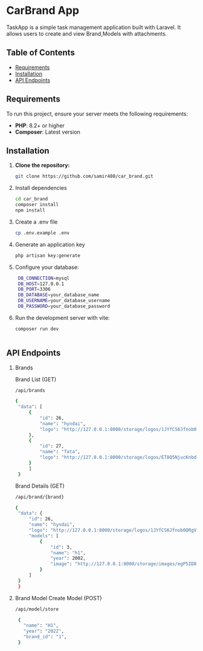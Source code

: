 # CarBrand App

TaskApp is a simple task management application built with Laravel. It allows users to create and view Brand,Models with attachments.

## Table of Contents

- [Requirements](#requirements)
- [Installation](#installation)
- [API Endpoints](#api-endpoints)

## Requirements

To run this project, ensure your server meets the following requirements:

- **PHP**: 8.2+ or higher
- **Composer**: Latest version

## Installation

1. **Clone the repository:**
   ```bash
   git clone https://github.com/samir480/car_brand.git
2. Install dependencies
   ```bash
   cd car_brand
   composer install
   npm install
3. Create a .env file
   ```bash
   cp .env.example .env
4. Generate an application key
   ```bash
   php artisan key:generate
5. Configure your database:
   ```bash
    DB_CONNECTION=mysql
    DB_HOST=127.0.0.1
    DB_PORT=3306
    DB_DATABASE=your_database_name
    DB_USERNAME=your_database_username
    DB_PASSWORD=your_database_password

8. Run the development server with vite:
   ```bash
   composer run dev



## API Endpoints

1. Brands
   
   Brand List (GET)
   ```bash
   /api/brands
    ```
   ```bash
   {
    "data": [
        {
            "id": 26,
            "name": "hyndai",
            "logo": "http://127.0.0.1:8000/storage/logos/1JYfCS6Jfnob0QRgVpzy10iMApCCJudY77rfmJMH.jpg"
        },
        {
            "id": 27,
            "name": "Tata",
            "logo": "http://127.0.0.1:8000/storage/logos/ET8Q5NjucKnbdABVbJmNQMVYHYa1w4uX6UhcFH0k.jpg"
        }
        ]
    }
   ```
   Brand Details (GET)
   ```bash
   /api/brand/{brand}
   ```
   ```bash
   {
    "data": {
        "id": 26,
        "name": "hyndai",
        "logo": "http://127.0.0.1:8000/storage/logos/1JYfCS6Jfnob0QRgVpzy10iMApCCJudY77rfmJMH.jpg",
        "models": [
            {
                "id": 3,
                "name": "h1",
                "year": 2002,
                "image": "http://127.0.0.1:8000/storage/images/egP5ID8eXQWgGiDC8opzKHUL4z8Q8D8h0OVYPdp3.jpg"
            }
        ]
    }
    }
   ```
3. Brand Model
    Create Model (POST)
   ```bash
   /api/model/store
    ```
   ```bash
    {
      "name": "H1",
      "year": "2022",
      "brand_id": "1",
    }

   ```







